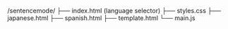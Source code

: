 /sentencemode/
├── index.html (language selector)
├── styles.css
├── japanese.html
├── spanish.html
├── template.html
└── main.js
